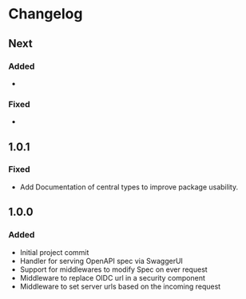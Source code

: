 # Changelog

## Next

### Added

-

### Fixed

- 

## 1.0.1

### Fixed

- Add Documentation of central types to improve package usability.

## 1.0.0

### Added

- Initial project commit
- Handler for serving OpenAPI spec via SwaggerUI
- Support for middlewares to modify Spec on ever request
- Middleware to replace OIDC url in a security component
- Middleware to set server urls based on the incoming request
